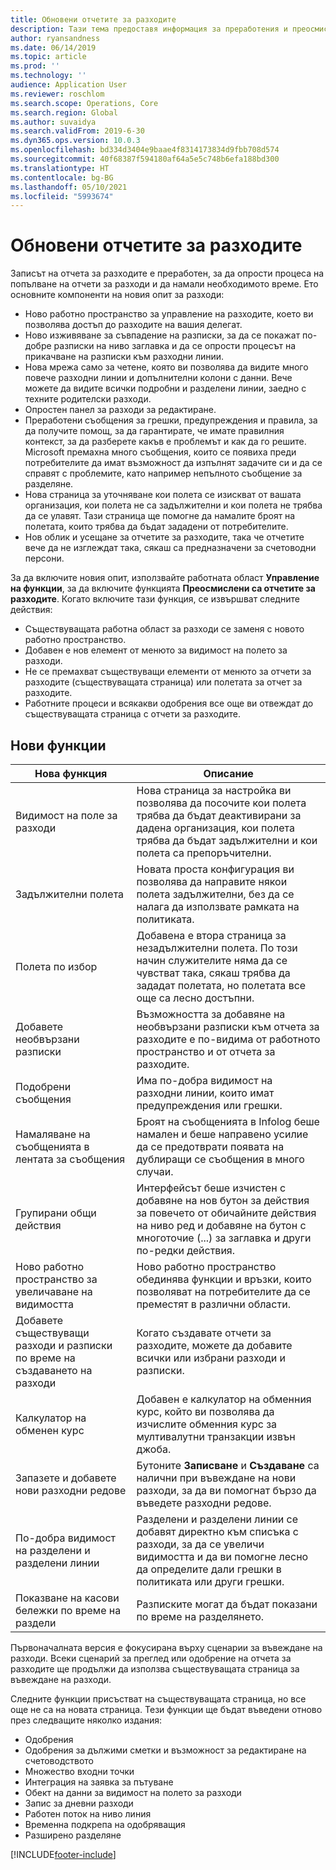 ```yaml
---
title: Обновени отчетите за разходите
description: Тази тема предоставя информация за преработения и преосмислен опит за въвеждане на отчет за разходите.
author: ryansandness
ms.date: 06/14/2019
ms.topic: article
ms.prod: ''
ms.technology: ''
audience: Application User
ms.reviewer: roschlom
ms.search.scope: Operations, Core
ms.search.region: Global
ms.author: suvaidya
ms.search.validFrom: 2019-6-30
ms.dyn365.ops.version: 10.0.3
ms.openlocfilehash: bd334d3404e9baae4f8314173834d9fbb708d574
ms.sourcegitcommit: 40f68387f594180af64a5e5c748b6efa188bd300
ms.translationtype: HT
ms.contentlocale: bg-BG
ms.lasthandoff: 05/10/2021
ms.locfileid: "5993674"
---
```

# <a name="redesigned-expense-reports"></a>Обновени отчетите за разходите

Записът на отчета за разходите е преработен, за да опрости процеса на попълване на отчети за разходи и да намали необходимото време. Ето основните компоненти на новия опит за разходи:

- Ново работно пространство за управление на разходите, което ви позволява достъп до разходите на вашия делегат.
- Ново изживяване за съвпадение на разписки, за да се покажат по-добре разписки на ниво заглавка и да се опрости процесът на прикачване на разписки към разходни линии.
- Нова мрежа само за четене, която ви позволява да видите много повече разходни линии и допълнителни колони с данни. Вече можете да видите всички подробни и разделени линии, заедно с техните родителски разходи.
- Опростен панел за разходи за редактиране.
- Преработени съобщения за грешки, предупреждения и правила, за да получите помощ, за да гарантирате, че имате правилния контекст, за да разберете какъв е проблемът и как да го решите. Microsoft премахна много съобщения, които се появиха преди потребителите да имат възможност да изпълнят задачите си и да се справят с проблемите, като например непълното съобщение за разделяне.
- Нова страница за уточняване кои полета се изискват от вашата организация, кои полета не са задължителни и кои полета не трябва да се улавят. Тази страница ще помогне да намалите броят на полетата, които трябва да бъдат зададени от потребителите.
- Нов облик и усещане за отчетите за разходите, така че отчетите вече да не изглеждат така, сякаш са предназначени за счетоводни персони.

За да включите новия опит, използвайте работната област **Управление на функции**, за да включите функцията **Преосмислени са отчетите за разходите**. Когато включите тази функция, се извършват следните действия:

- Съществуващата работна област за разходи се заменя с новото работно пространство.
- Добавен е нов елемент от менюто за видимост на полето за разходи.
- Не се премахват съществуващи елементи от менюто за отчети за разходите (съществуващата страница) или полетата за отчет за разходите.
- Работните процеси и всякакви одобрения все още ви отвеждат до съществуващата страница с отчети за разходите.

## <a name="new-features"></a>Нови функции

| Нова функция | Описание |
|---|----|
| Видимост на поле за разходи | Нова страница за настройка ви позволява да посочите кои полета трябва да бъдат деактивирани за дадена организация, кои полета трябва да бъдат задължителни и кои полета са препоръчителни. |
| Задължителни полета | Новата проста конфигурация ви позволява да направите някои полета задължителни, без да се налага да използвате рамката на политиката. |
| Полета по избор | Добавена е втора страница за незадължителни полета. По този начин служителите няма да се чувстват така, сякаш трябва да зададат полетата, но полетата все още са лесно достъпни. |
| Добавете необвързани разписки | Възможността за добавяне на необвързани разписки към отчета за разходите е по-видима от работното пространство и от отчета за разходите. |
| Подобрени съобщения | Има по-добра видимост на разходни линии, които имат предупреждения или грешки. |
| Намаляване на съобщенията в лентата за съобщения| Броят на съобщенията в Infolog беше намален и беше направено усилие да се предотврати появата на дублиращи се съобщения в много случаи. |
| Групирани общи действия | Интерфейсът беше изчистен с добавяне на нов бутон за действия за повечето от обичайните действия на ниво ред и добавяне на бутон с многоточие (...) за заглавка и други по-редки действия. |
| Ново работно пространство за увеличаване на видимостта | Ново работно пространство обединява функции и връзки, които позволяват на потребителите да се преместят в различни области. |
| Добавете съществуващи разходи и разписки по време на създаването на разходи | Когато създавате отчети за разходите, можете да добавите всички или избрани разходи и разписки. |
| Калкулатор на обменен курс | Добавен е калкулатор на обменния курс, който ви позволява да изчислите обменния курс за мултивалутни транзакции извън джоба. |
| Запазете и добавете нови разходни редове | Бутоните **Записване** и **Създаване** са налични при въвеждане на нови разходи, за да ви помогнат бързо да въведете разходни редове. |
| По-добра видимост на разделени и разделени линии | Разделени и разделени линии се добавят директно към списъка с разходи, за да се увеличи видимостта и да ви помогне лесно да определите дали грешки в политиката или други грешки. |
| Показване на касови бележки по време на раздели | Разписките могат да бъдат показани по време на разделянето. |

Първоначалната версия е фокусирана върху сценарии за въвеждане на разходи. Всеки сценарий за преглед или одобрение на отчета за разходите ще продължи да използва съществуващата страница за въвеждане на разходи.

Следните функции присъстват на съществуващата страница, но все още не са на новата страница. Тези функции ще бъдат въведени отново през следващите няколко издания:

- Одобрения
- Одобрения за дължими сметки и възможност за редактиране на счетоводството
- Множество входни точки
- Интеграция на заявка за пътуване
- Обект на данни за видимост на полето за разходи
- Запис за дневни разходи
- Работен поток на ниво линия
- Временна подкрепа на одобряващия
- Разширено разделяне


[!INCLUDE[footer-include](../includes/footer-banner.md)]